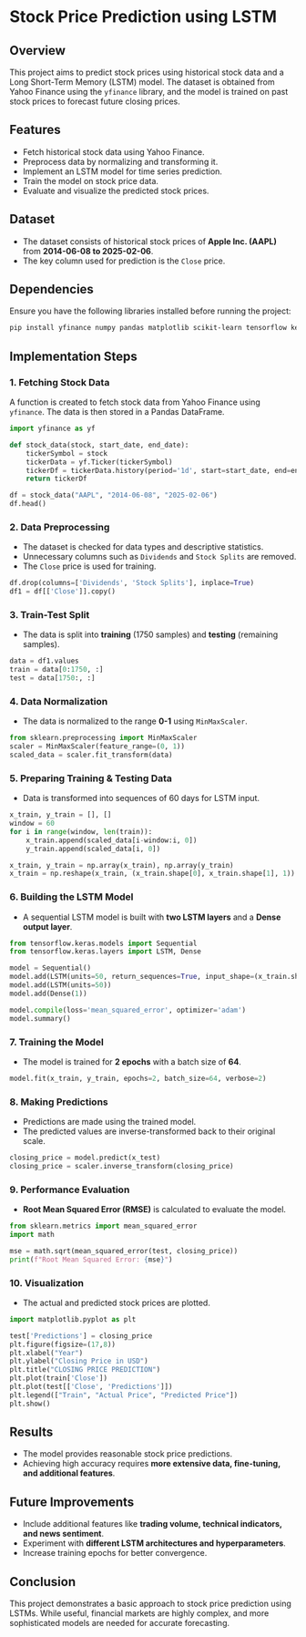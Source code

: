 # Stock Price Prediction using LSTM

## Overview
This project aims to predict stock prices using historical stock data and a Long Short-Term Memory (LSTM) model. The dataset is obtained from Yahoo Finance using the `yfinance` library, and the model is trained on past stock prices to forecast future closing prices.

## Features
- Fetch historical stock data using Yahoo Finance.
- Preprocess data by normalizing and transforming it.
- Implement an LSTM model for time series prediction.
- Train the model on stock price data.
- Evaluate and visualize the predicted stock prices.

## Dataset
- The dataset consists of historical stock prices of **Apple Inc. (AAPL)** from **2014-06-08 to 2025-02-06**.
- The key column used for prediction is the `Close` price.

## Dependencies
Ensure you have the following libraries installed before running the project:
```bash
pip install yfinance numpy pandas matplotlib scikit-learn tensorflow keras
```

## Implementation Steps
### 1. Fetching Stock Data
A function is created to fetch stock data from Yahoo Finance using `yfinance`. The data is then stored in a Pandas DataFrame.
```python
import yfinance as yf

def stock_data(stock, start_date, end_date):
    tickerSymbol = stock
    tickerData = yf.Ticker(tickerSymbol)
    tickerDf = tickerData.history(period='1d', start=start_date, end=end_date)
    return tickerDf

df = stock_data("AAPL", "2014-06-08", "2025-02-06")
df.head()
```

### 2. Data Preprocessing
- The dataset is checked for data types and descriptive statistics.
- Unnecessary columns such as `Dividends` and `Stock Splits` are removed.
- The `Close` price is used for training.
```python
df.drop(columns=['Dividends', 'Stock Splits'], inplace=True)
df1 = df[['Close']].copy()
```

### 3. Train-Test Split
- The data is split into **training** (1750 samples) and **testing** (remaining samples).
```python
data = df1.values
train = data[0:1750, :]
test = data[1750:, :]
```

### 4. Data Normalization
- The data is normalized to the range **0-1** using `MinMaxScaler`.
```python
from sklearn.preprocessing import MinMaxScaler
scaler = MinMaxScaler(feature_range=(0, 1))
scaled_data = scaler.fit_transform(data)
```

### 5. Preparing Training & Testing Data
- Data is transformed into sequences of 60 days for LSTM input.
```python
x_train, y_train = [], []
window = 60
for i in range(window, len(train)):
    x_train.append(scaled_data[i-window:i, 0])
    y_train.append(scaled_data[i, 0])

x_train, y_train = np.array(x_train), np.array(y_train)
x_train = np.reshape(x_train, (x_train.shape[0], x_train.shape[1], 1))
```

### 6. Building the LSTM Model
- A sequential LSTM model is built with **two LSTM layers** and a **Dense output layer**.
```python
from tensorflow.keras.models import Sequential
from tensorflow.keras.layers import LSTM, Dense

model = Sequential()
model.add(LSTM(units=50, return_sequences=True, input_shape=(x_train.shape[1], 1)))
model.add(LSTM(units=50))
model.add(Dense(1))

model.compile(loss='mean_squared_error', optimizer='adam')
model.summary()
```

### 7. Training the Model
- The model is trained for **2 epochs** with a batch size of **64**.
```python
model.fit(x_train, y_train, epochs=2, batch_size=64, verbose=2)
```

### 8. Making Predictions
- Predictions are made using the trained model.
- The predicted values are inverse-transformed back to their original scale.
```python
closing_price = model.predict(x_test)
closing_price = scaler.inverse_transform(closing_price)
```

### 9. Performance Evaluation
- **Root Mean Squared Error (RMSE)** is calculated to evaluate the model.
```python
from sklearn.metrics import mean_squared_error
import math

mse = math.sqrt(mean_squared_error(test, closing_price))
print(f"Root Mean Squared Error: {mse}")
```

### 10. Visualization
- The actual and predicted stock prices are plotted.
```python
import matplotlib.pyplot as plt

test['Predictions'] = closing_price
plt.figure(figsize=(17,8))
plt.xlabel("Year")
plt.ylabel("Closing Price in USD")
plt.title("CLOSING PRICE PREDICTION")
plt.plot(train['Close'])
plt.plot(test[['Close', 'Predictions']])
plt.legend(["Train", "Actual Price", "Predicted Price"])
plt.show()
```

## Results
- The model provides reasonable stock price predictions.
- Achieving high accuracy requires **more extensive data, fine-tuning, and additional features**.

## Future Improvements
- Include additional features like **trading volume, technical indicators, and news sentiment**.
- Experiment with **different LSTM architectures and hyperparameters**.
- Increase training epochs for better convergence.

## Conclusion
This project demonstrates a basic approach to stock price prediction using LSTMs. While useful, financial markets are highly complex, and more sophisticated models are needed for accurate forecasting.

